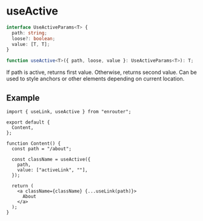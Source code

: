 # useActive

```ts
interface UseActiveParams<T> {
  path: string;
  loose?: boolean;
  value: [T, T];
}

function useActive<T>({ path, loose, value }: UseActiveParams<T>): T;
```

If path is active, returns first value. Otherwise, returns second value.
Can be used to style anchors or other elements depending on current location.

## Example

```tsx
import { useLink, useActive } from "enrouter";

export default {
  Content,
};

function Content() {
  const path = "/about";

  const className = useActive({
    path,
    value: ["activeLink", ""],
  });

  return (
    <a className={className} {...useLink(path)}>
      About
    </a>
  );
}
```
